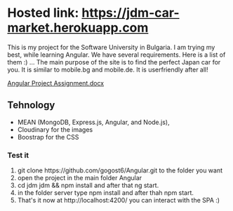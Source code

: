 # Hosted link: https://jdm-car-market.herokuapp.com

This is my project for the Software University in Bulgaria. I am trying my best, while learning Angular. We have several requirements. 
Here is a list of them :) ... The main purpose of the site is to find the perfect Japan car for you. It is similar to mobile.bg and mobile.de.
It is userfriendly after all!

[Angular Project Assignment.docx](https://github.com/gogost6/Angular/files/6868289/Angular.Project.Assignment.docx)

## Tehnology

<ul>
  <li>MEAN (MongoDB, Express.js, Angular, and Node.js), </li>
  <li>Cloudinary for the images</li>
  <li>Boostrap for the CSS</li>
</ul>
 
 ### Test it
 
 <ol>
  <li>git clone https://github.com/gogost6/Angular.git to the folder you want</li>
  <li>open the project in the main folder Angular </li>
  <li>cd jdm jdm && npm install and after that ng start.</li>
  <li>in the folder server type npm install and after thah npm start.</li>
  <li>That's it now at http://localhost:4200/ you can interact with the SPA :)</li>
</ol>

